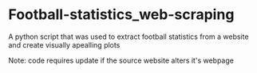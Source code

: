 # Football-statistics_web-scraping
A python script that was used to extract football statistics from a website and create visually apealling plots

Note: code requires update if the source website alters it's webpage
